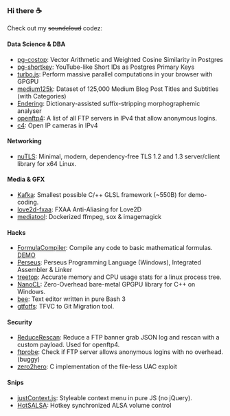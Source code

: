 ### Hi there :coffee:

Check out my <s>soundcloud</s> codez:

#### Data Science & DBA

- [pg-costop](https://github.com/turbo/pg-costop): Vector Arithmetic and Weighted Cosine Similarity in Postgres
- [pg-shortkey](https://github.com/turbo/pg-shortkey): YouTube-like Short IDs as Postgres Primary Keys
- [turbo.js](https://github.com/turbo/js): Perform massive parallel computations in your browser with GPGPU
- [medium125k](https://github.com/turbo/medium125k): Dataset of 125,000 Medium Blog Post Titles and Subtitles (with Categories)
- [Endering](https://github.com/turbo/Endering): Dictionary-assisted suffix-stripping morphographemic analyser
- [openftp4](https://github.com/turbo/openftp4): A list of all FTP servers in IPv4 that allow anonymous logins.
- [c4](https://github.com/turbo/c4): Open IP cameras in IPv4

#### Networking

- [nuTLS](https://github.com/turbo/nuTLS): Minimal, modern, dependency-free TLS 1.2 and 1.3 server/client library for x64 Linux.

#### Media & GFX

- [Kafka](https://github.com/turbo/Kafka): Smallest possible C/++ GLSL framework (~550B) for demo-coding.
- [love2d-fxaa](https://github.com/turbo/love2d-fxaa): FXAA Anti-Aliasing for Love2D
- [mediatool](https://github.com/turbo/mediatool): Dockerized ffmpeg, sox & imagemagick

#### Hacks

- [FormulaCompiler](https://github.com/turbo/FormulaCompiler): Compile any code to basic mathematical formulas. [DEMO](https://turbo.js.org/FormulaCompiler/)
- [Perseus](https://github.com/turbo/Perseus): Perseus Programming Language (Windows), Integrated Assembler & Linker
- [treetop](https://github.com/turbo/treetop): Accurate memory and CPU usage stats for a linux process tree.
- [NanoCL](https://github.com/turbo/NanoCL): Zero-Overhead bare-metal GPGPU library for C++ on Windows.
- [bee](https://github.com/turbo/bee): Text editor written in pure Bash 3
- [gtfotfs](https://github.com/turbo/gtfotfs): TFVC to Git Migration tool.

#### Security

- [ReduceRescan](https://github.com/turbo/ReduceRescan): Reduce a FTP banner grab JSON log and rescan with a custom payload. Used for openftp4.
- [ftprobe](https://github.com/turbo/ftprobe): Check if FTP server allows anonymous logins with no overhead. (buggy)
- [zero2hero](https://github.com/turbo/zero2hero): C implementation of the file-less UAC exploit

#### Snips

- [justContext.js](https://github.com/turbo/justContext.js): Styleable context menu in pure JS (no jQuery).
- [HotSALSA](https://github.com/turbo/HotSALSA): Hotkey synchronized ALSA volume control

<img src="http://hits.dwyl.com/turbo/turbo.svg" width=1 /> <i>
